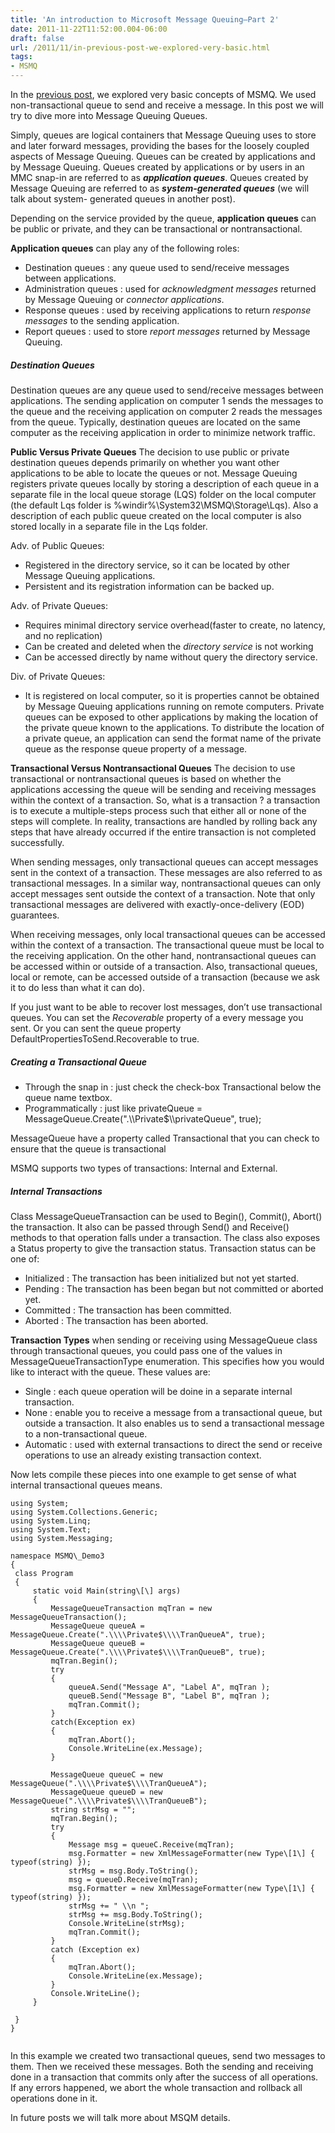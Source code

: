 ```yaml
---
title: 'An introduction to Microsoft Message Queuing–Part 2'
date: 2011-11-22T11:52:00.004-06:00
draft: false
url: /2011/11/in-previous-post-we-explored-very-basic.html
tags: 
- MSMQ
---
```


In the [previous post](http://ebeid-soliman.blogspot.com/2011/11/introduction-to-microsoft-message.html "An introduction to Microsoft Message Queuing"), we explored very basic concepts of MSMQ. We used non-transactional queue to send and receive a message. In this post we will try to dive more into Message Queuing Queues.

Simply, queues are logical containers that Message Queuing uses to store and later forward messages, providing the bases for the loosely coupled aspects of Message Queuing. Queues can be created by applications and by Message Queuing. Queues created by applications or by users in an MMC snap-in are referred to as _**application queues**_. Queues created by Message Queuing are referred to as **_system-generated queues_** (we will talk about system- generated queues in another post).

Depending on the service provided by the queue, **application queues** can be public or private, and they can be transactional or nontransactional.

**Application queues** can play any of the following roles:

*   Destination queues : any queue used to send/receive messages between applications.
*   Administration queues : used for _acknowledgment messages_ returned by Message Queuing or _connector applications_.
*   Response queues : used by receiving applications to return _response messages_ to the sending application.
*   Report queues : used to store _report messages_ returned by Message Queuing.

##### Destination Queues

Destination queues are any queue used to send/receive messages between applications. The sending application on computer 1 sends the messages to the queue and the receiving application on computer 2 reads the messages from the queue. Typically, destination queues are located on the same computer as the receiving application in order to minimize network traffic.

**Public Versus Private Queues** The decision to use public or private destination queues depends primarily on whether you want other applications to be able to locate the queues or not. Message Queuing registers private queues locally by storing a description of each queue in a separate file in the local queue storage (LQS) folder on the local computer (the default Lqs folder is %windir%\\System32\\MSMQ\\Storage\\Lqs). Also a description of each public queue created on the local computer is also stored locally in a separate file in the Lqs folder.

Adv. of Public Queues:

*   Registered in the directory service, so it can be located by other Message Queuing applications.
*   Persistent and its registration information can be backed up.

Adv. of Private Queues:

*   Requires minimal directory service overhead(faster to create, no latency, and no replication)
*   Can be created and deleted when the _directory service_ is not working
*   Can be accessed directly by name without query the directory service.

Div. of Private Queues:

*   It is registered on local computer, so it is properties cannot be obtained by Message Queuing applications running on remote computers. Private queues can be exposed to other applications by making the location of the private queue known to the applications. To distribute the location of a private queue, an application can send the format name of the private queue as the response queue property of a message.

**Transactional Versus Nontransactional Queues** The decision to use transactional or nontransactional queues is based on whether the applications accessing the queue will be sending and receiving messages within the context of a transaction. So, what is a transaction ? a transaction is to execute a multiple-steps process such that either all or none of the steps will complete. In reality, transactions are handled by rolling back any steps that have already occurred if the entire transaction is not completed successfully.

When sending messages, only transactional queues can accept messages sent in the context of a transaction. These messages are also referred to as transactional messages. In a similar way, nontransactional queues can only accept messages sent outside the context of a transaction. Note that only transactional messages are delivered with exactly-once-delivery (EOD) guarantees.

When receiving messages, only local transactional queues can be accessed within the context of a transaction. The transactional queue must be local to the receiving application. On the other hand, nontransactional queues can be accessed within or outside of a transaction. Also, transactional queues, local or remote, can be accessed outside of a transaction (because we ask it to do less than what it can do).

If you just want to be able to recover lost messages, don’t use transactional queues. You can set the _Recoverable_ property of a every message you sent. Or you can sent the queue property DefaultPropertiesToSend.Recoverable to true.

##### Creating a Transactional Queue

*   Through the snap in : just check the check-box Transactional below the queue name textbox.
*   Programmatically : just like privateQueue = MessageQueue.Create(".\\\\Private$\\\\privateQueue", true);

MessageQueue have a property called Transactional that you can check to ensure that the queue is transactional

MSMQ supports two types of transactions: Internal and External.

##### Internal Transactions

Class MessageQueueTransaction can be used to Begin(), Commit(), Abort() the transaction. It also can be passed through Send() and Receive() methods to that operation falls under a transaction. The class also exposes a Status property to give the transaction status. Transaction status can be one of:

*   Initialized : The transaction has been initialized but not yet started.
*   Pending : The transaction has been began but not committed or aborted yet.
*   Committed : The transaction has been committed.
*   Aborted : The transaction has been aborted.

**Transaction Types** when sending or receiving using MessageQueue class through transactional queues, you could pass one of the values in MessageQueueTransactionType enumeration. This specifies how you would like to interact with the queue. These values are:

*   Single : each queue operation will be doine in a separate internal transaction.
*   None : enable you to receive a message from a transactional queue, but outside a transaction. It also enables us to send a transactional message to a non-transactional queue.
*   Automatic : used with external transactions to direct the send or receive operations to use an already existing transaction context.

Now lets compile these pieces into one example to get sense of what internal transactional queues means.

```
using System;  
using System.Collections.Generic;  
using System.Linq;  
using System.Text;  
using System.Messaging;  
  
namespace MSMQ\_Demo3  
{  
 class Program  
 {  
     static void Main(string\[\] args)  
     {  
         MessageQueueTransaction mqTran = new MessageQueueTransaction();  
         MessageQueue queueA = MessageQueue.Create(".\\\\Private$\\\\TranQueueA", true);  
         MessageQueue queueB = MessageQueue.Create(".\\\\Private$\\\\TranQueueB", true);  
         mqTran.Begin();  
         try  
         {  
             queueA.Send("Message A", "Label A", mqTran );  
             queueB.Send("Message B", "Label B", mqTran );  
             mqTran.Commit();  
         }  
         catch(Exception ex)  
         {  
             mqTran.Abort();  
             Console.WriteLine(ex.Message);  
         }               
  
         MessageQueue queueC = new MessageQueue(".\\\\Private$\\\\TranQueueA");  
         MessageQueue queueD = new MessageQueue(".\\\\Private$\\\\TranQueueB");  
         string strMsg = "";  
         mqTran.Begin();  
         try  
         {  
             Message msg = queueC.Receive(mqTran);  
             msg.Formatter = new XmlMessageFormatter(new Type\[1\] { typeof(string) });  
             strMsg = msg.Body.ToString();  
             msg = queueD.Receive(mqTran);  
             msg.Formatter = new XmlMessageFormatter(new Type\[1\] { typeof(string) });  
             strMsg += " \\n ";  
             strMsg += msg.Body.ToString();  
             Console.WriteLine(strMsg);  
             mqTran.Commit();  
         }  
         catch (Exception ex)  
         {  
             mqTran.Abort();  
             Console.WriteLine(ex.Message);  
         }  
         Console.WriteLine();  
     }  
    
 }  
}  
  

```  
  
In this example we created two transactional queues, send two messages to them. Then we received these messages. Both the sending and receiving done in a transaction that commits only after the success of all operations. If any errors happened, we abort the whole transaction and rollback all operations done in it.

In future posts we will talk more about MSQM details.